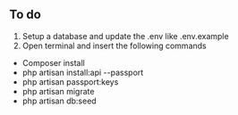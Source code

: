 ## To do
1. Setup a database and update the .env like .env.example
2. Open terminal and insert the following commands
 - Composer install
 - php artisan install:api --passport
 - php artisan passport:keys
 - php artisan migrate
 - php artisan db:seed

